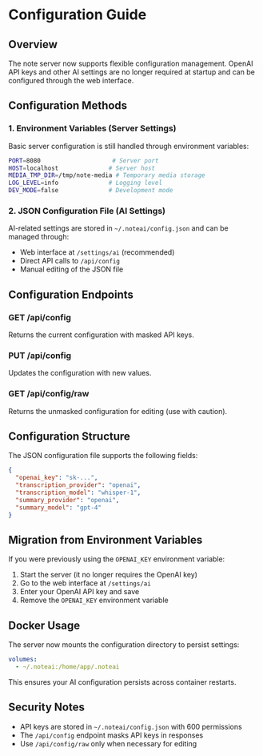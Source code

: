 # Configuration Guide

## Overview

The note server now supports flexible configuration management. OpenAI API keys and other AI settings are no longer required at startup and can be configured through the web interface.

## Configuration Methods

### 1. Environment Variables (Server Settings)
Basic server configuration is still handled through environment variables:

```bash
PORT=8080                    # Server port
HOST=localhost              # Server host
MEDIA_TMP_DIR=/tmp/note-media # Temporary media storage
LOG_LEVEL=info              # Logging level
DEV_MODE=false              # Development mode
```

### 2. JSON Configuration File (AI Settings)
AI-related settings are stored in `~/.noteai/config.json` and can be managed through:
- Web interface at `/settings/ai` (recommended)
- Direct API calls to `/api/config`
- Manual editing of the JSON file

## Configuration Endpoints

### GET /api/config
Returns the current configuration with masked API keys.

### PUT /api/config
Updates the configuration with new values.

### GET /api/config/raw
Returns the unmasked configuration for editing (use with caution).

## Configuration Structure

The JSON configuration file supports the following fields:

```json
{
  "openai_key": "sk-...",
  "transcription_provider": "openai",
  "transcription_model": "whisper-1",
  "summary_provider": "openai", 
  "summary_model": "gpt-4"
}
```

## Migration from Environment Variables

If you were previously using the `OPENAI_KEY` environment variable:

1. Start the server (it no longer requires the OpenAI key)
2. Go to the web interface at `/settings/ai`
3. Enter your OpenAI API key and save
4. Remove the `OPENAI_KEY` environment variable

## Docker Usage

The server now mounts the configuration directory to persist settings:

```yaml
volumes:
  - ~/.noteai:/home/app/.noteai
```

This ensures your AI configuration persists across container restarts.

## Security Notes

- API keys are stored in `~/.noteai/config.json` with 600 permissions
- The `/api/config` endpoint masks API keys in responses
- Use `/api/config/raw` only when necessary for editing
